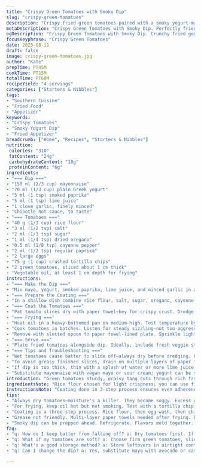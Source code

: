 ```yaml
---
title: "Crispy Green Tomatoes with Smoky Dip"
slug: "crispy-green-tomatoes"
description: "Crispy fried green tomatoes paired with a smoky yogurt-mayo dip brightened with lime and a hint of cayenne. Cornmeal replaced by rice flour for extra crunch. Panko swapped for crushed tortilla chips adding texture and flavor. The dip is lifted by smoked paprika and lime juice instead of lemon, a touch of chipotle hot sauce replaces Tabasco. Cook times adjusted, focus on visual cues like crisp golden crust and sizzle sounds when frying. Practical substitutes included with troubleshooting for soggy coating and overheating oil."
metaDescription: "Crispy Green Tomatoes with Smoky Dip. Perfectly fried, tangy, and smoky flavor, ideal for snacking. Crisp outer layer with rich creamy dip."
ogDescription: "Crispy Green Tomatoes with Smoky Dip. Crunchy fried goodness meets creamy, smoky dip. Perfect for any gathering."
focusKeyphrase: "Crispy Green Tomatoes"
date: 2025-08-11
draft: false
image: crispy-green-tomatoes.jpg
author: "Kate"
prepTime: PT45M
cookTime: PT15M
totalTime: PT60M
recipeYield: "4 servings"
categories: ["Starters & Nibbles"]
tags:
- "Southern Cuisine"
- "Fried Food"
- "Appetizer"
keywords:
- "Crispy Tomatoes"
- "Smoky Yogurt Dip"
- "Fried Appetizer"
breadcrumb: ["Home", "Recipes", "Starters & Nibbles"]
nutrition: 
 calories: "310"
 fatContent: "24g"
 carbohydrateContent: "18g"
 proteinContent: "6g"
ingredients:
- "=== Dip ==="
- "150 ml (2/3 cup) mayonnaise"
- "70 ml (1/3 cup) plain Greek yogurt"
- "5 ml (1 tsp) smoked paprika"
- "5 ml (1 tsp) lime juice"
- "1 clove garlic, finely minced"
- "Chipotle hot sauce, to taste"
- "=== Tomatoes ==="
- "40 g (1/3 cup) rice flour"
- "3 ml (1/2 tsp) salt"
- "2 ml (1/3 tsp) sugar"
- "1 ml (1/4 tsp) dried oregano"
- "0.5 ml (1/8 tsp) cayenne pepper"
- "2 ml (1/2 tsp) regular paprika"
- "2 large eggs"
- "75 g (1 cup) crushed tortilla chips"
- "2 green tomatoes, sliced about 1 cm thick"
- "Vegetable oil, at least 1 cm depth for frying"
instructions:
- "=== Make the Dip ==="
- "Mix mayo, yogurt, smoked paprika, lime juice, and minced garlic in a bowl. Adjust chipotle sauce quantity for heat level preferred. Chill while prepping tomatoes."
- "=== Prepare the Coating ==="
- "In a shallow dish combine rice flour, salt, sugar, oregano, cayenne, and paprika. Beat eggs in a separate plate. Put crushed tortilla chips in a third."
- "=== Coat the Tomatoes ==="
- "Pat tomato slices dry with paper towel—key for crispy crust. Dredge each slice in the rice flour mixture, shaking off excess. Dip into egg wash, then press into crushed chips firmly to adhere well."
- "=== Frying ==="
- "Heat oil in a heavy-bottomed pan on medium-high. Test temperature by dropping a chip; it should bubble and brown in 30 seconds. Have at least 1 cm oil depth to allow even frying without sticking."
- "Cook tomatoes in batches. Listen for steady sizzling—not too aggressive, not too faint. Fry about 2-3 minutes per side; edges golden and crust turning rigid. Avoid overcrowding; lowers oil temp leading to sogginess."
- "Remove with slotted spoon to paper towel-lined plate. Sprinkle lightly with extra salt immediately. Let rest a few minutes to firm up before serving."
- "=== Serve ==="
- "Plate fried tomatoes alongside dip. Ideally, include fresh veggie sticks — cucumber, carrots — to offset richness."
- "=== Tips and Troubleshooting ==="
- "Wet tomatoes cause batter to slide off—always dry before dredging. Rice flour gives crispness but can brown faster; watch closely. If oil smokes, turn heat down. Cool pan between batches if needed to maintain steady temp."
- "To avoid greasy finished slices, drain on multiple layers of paper towels. Refresh tortillas chips by crushing by hand; better texture than pre-ground crumbs."
- "If dip is too thick, thin with a splash of water or more lime juice. Garlic finely minced to avoid big harsh bites."
- "Substitute mayonnaise with vegan mayo or sour cream; yogurt can be swapped for crème fraîche or thick sour cream for tang and texture."
introduction: "Green tomatoes sturdy, grassy tang cuts through rich frying fat. Coating 's not just about flour and egg—texture matters. Tortilla chips crushed for rustic crunchy shell. Oil sizzling, smell turning golden, edges crisp, listening for that frying rhythm. Dip smoky, lime bright, garlic sharp flattened into creamy base. Scorch risk with rice flour, so eyes peeled. Layers of salt, sugar, spice mixed for balance. Never fry crowded—oil temp tanked, soggy mess guaranteed. Rest slices to firm, salty finish right after out of oil. Vegetables raw, cool, crisp contrast to piping hot fried slices — balance or bust. Some days swap yeast flakes for smoky undertone or swap paprika for chipotle powder to twist flavor. Every part plays a role. Every cue guides you. Don’t guess—watch, touch, smell. Kitchen’s alive."
ingredientsNote: "Rice flour chosen for light crispness; you can use fine cornmeal if needed but expect coarser texture and potentially faster browning. Tortilla chip crumbs replace panko adding flavor layers; feel free to use panko if preferred but no flavor kick. Smoked paprika lifts dip beyond basic—regular sweet paprika okay but omit chipotle hot sauce then to avoid overpowering. Mayonnaise and Greek yogurt balanced for richness and tang; vegan swaps possible but expect mouthfeel changes. Keep garlic minced fine to blend smoothly without sharp bites. Lime juice swapped from lemon for subtle zest and brightness."
instructionsNote: "Coating done in 3-step process ensures even adherence and final crispness: flour mix dries surface, egg forms sticky layer, chips add crunch and flavor. Dry tomatoes thoroughly to prevent soggy batter—pat with paper towels. Heat oil until test piece bubbles and browns in under 30 seconds; too hot, batter burns; too cool, oil soaks in. Fry tomatoes in small batches; listen to consistent sizzling sound — lower heat if popping becomes erratic. Drain well on multiple paper towels to rid excess oil. Season immediately after frying to maximize adhesion of salt. Rest 3-5 minutes to firm crust before plating; too soon—crust breaks, too late—cold and greasy. Dip can be made ahead; refrigerate to meld flavors but stir before serving. If dip thickens, thin with water or lime juice carefully. Keep garlic fine to avoid overwhelming raw bite."
tips:
- "Always dry tomatoes—moisture's a killer. They become soggy. Excess water causes coating to slide off. Pat with towels. Kitchen towels preferred. Good technique here saves the dish. This step matters. Watch the crispy layer form."
- "For frying, keep oil hot but not smoking. Test with a tortilla chip. Bubbling but 30 seconds to brown; if burns, heat too high. Too cool? Oil absorbs, tomatoes heavy, greasy. Sounds matter, like sizzling. Lift out and listen. Adjust flame as needed."
- "Coating is a three-step process. Rice flour, then egg wash, then chips. It’s essential for crispiness. Flour dries out tomatoes; egg helps chips stick well. Crush chips by hand for chunkiness, texture. Too fine, less crunch. Keep it rustic."
- "Grease not friendly. Multi-layer paper towels needed after frying. Drain thoroughly, let oil escape. Emphasize the timing to season immediately, salt sticks better. Wait a minute or two before serving. Tomato slices firm up, crust holds."
- "Smoky dip can be prepped ahead. Refrigerate. Flavors meld together. Stir before serving if thickens. Check consistency. Add a splash of water or lime if needed. Adjust to taste; garlic should blend smoothly — no biting chunks."
faq:
- "q: How do I keep batter from falling off? a: Dry tomatoes first. If too moist, coating slips. Always pat dry with towel, quick and effective."
- "q: What if my tomatoes are soft? a: Choose firm green tomatoes, slice thick enough. They should hold structure while frying, avoid mush. Look for vibrant color. Use a mix of firm varieties for best results."
- "q: What's a good storage method? a: Store leftovers in airtight container. Refrigerate for up to two days. Reheat in oven, not microwave. Crispy texture returns that way. Keep dip separate. Or freeze, but crust loses crisp."
- "q: Can I change the dip? a: Yes, substitute mayo with avocado or cashew cream. For yogurt, sour cream works too. Experiment with herbs and spices. Keep it interesting. Adjust flavor, test the balance."

---
```


